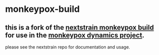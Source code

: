 # monkeypox-build

## this is a fork of the [nextstrain monkeypox build](https://github.com/nextstrain/monkeypox) for use in the [monkeypox dynamics project](https://github.com/blab/monkeypox-dynamics). 

please see the nextstrain repo for documentation and usage.  
